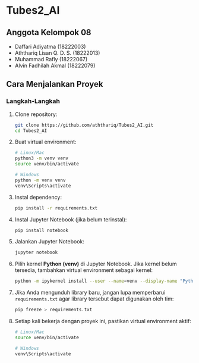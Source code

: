 # **Tubes2_AI**

## **Anggota Kelompok 08** 

- Daffari Adiyatma (18222003)
- Aththariq Lisan Q. D. S. (18222013)
- Muhammad Rafly (18222067)
- Alvin Fadhilah Akmal (18222079)

## **Cara Menjalankan Proyek**

### **Langkah-Langkah**

1. Clone repository:

   ```bash
   git clone https://github.com/aththariq/Tubes2_AI.git
   cd Tubes2_AI
   ```

2. Buat virtual environment:

   ```bash
   # Linux/Mac
   python3 -m venv venv
   source venv/bin/activate

   # Windows
   python -m venv venv
   venv\Scripts\activate
   ```

3. Instal dependency:

   ```bash
   pip install -r requirements.txt
   ```

4. Instal Jupyter Notebook (jika belum terinstal):

   ```bash
   pip install notebook
   ```

5. Jalankan Jupyter Notebook:

   ```bash
   jupyter notebook
   ```

6. Pilih kernel **Python (venv)** di Jupyter Notebook. Jika kernel belum tersedia, tambahkan virtual environment sebagai kernel:

   ```bash
   python -m ipykernel install --user --name=venv --display-name "Python (venv)"
   ```

7. Jika Anda mengunduh library baru, jangan lupa memperbarui `requirements.txt` agar library tersebut dapat digunakan oleh tim:

   ```bash
   pip freeze > requirements.txt
   ```

8. Setiap kali bekerja dengan proyek ini, pastikan virtual environment aktif:

   ```bash
   # Linux/Mac
   source venv/bin/activate

   # Windows
   venv\Scripts\activate
   ```
